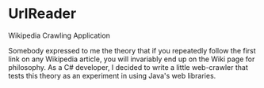 # UrlReader
Wikipedia Crawling Application

Somebody expressed to me the theory that if you repeatedly follow the first link on any Wikipedia article, you will invariably end up on the Wiki page for philosophy. 
As a C# developer, I decided to write a little web-crawler that tests this theory as an experiment in using Java's web libraries. 
